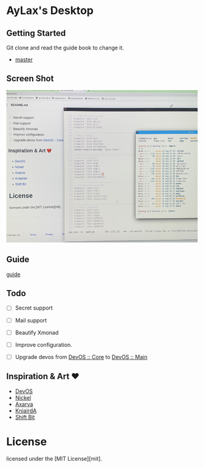 # AyLax's Desktop


## Getting Started
Git clone and read the guide book to change it.
- [master](https://github.com/aylax/desktop.git) 

## Screen Shot
<div>
  <img src="./screenshot.jpeg" width="600"
    height="400" alt="desktop_screenshot" />
</div>

## Guide
[guide](https://devos.divnix.com/start)


## Todo
- [ ] Secret support
- [ ] Mail support
- [ ] Beautify Xmonad
- [ ] Improve configuration.
- [ ] Upgrade devos from [DevOS :: Core](https://github.com/divnix/devos.git)
to [DevOS :: Main](https://github.com/divnix/devos.git)


## Inspiration & Art :heart:
- [DevOS](https://github.com/divnix/devos)
- [Nickel](https://github.com/tweag/nickel)
- [Axarva](https://github.com/Axarva/dotfiles-2.0)
- [KniairdA](https://github.com/KnairdA/nixos_home)
- [Shift Bit](https://github.com/ShifterBit/nixos-config-devos)


# License
licensed under the [MIT License][mit].

